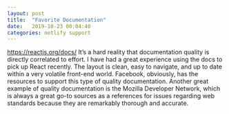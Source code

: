 ```yaml
---
layout: post
title:  "Favorite Documentation"
date:   2019-10-23 00:04:40
categories: netlify support
---
```

https://reactjs.org/docs/
It’s a hard reality that documentation quality is directly correlated to effort. I have had a great experience using the docs to pick up React recently. The layout is clean, easy to navigate, and up to date within a very volatile front-end world. Facebook, obviously, has the resources to support this type of quality documentation. Another great example of quality documentation is the Mozilla Developer Network, which is always a great go-to sources as a references for issues regarding web standards because they are remarkably thorough and accurate. 
